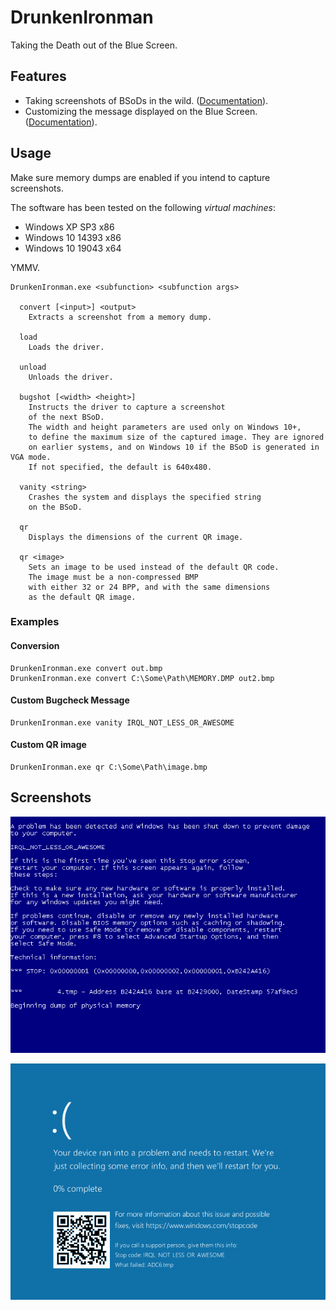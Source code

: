 # DrunkenIronman
Taking the Death out of the Blue Screen.


## Features
- Taking screenshots of BSoDs in the wild. ([Documentation](Docs/VgaDump.md)).
- Customizing the message displayed on the Blue Screen.
  ([Documentation](Docs/Carpenter.md)).


## Usage
Make sure memory dumps are enabled if you intend
to capture screenshots.

The software has been tested on the following *virtual machines*:
- Windows XP SP3 x86
- Windows 10 14393 x86
- Windows 10 19043 x64

YMMV.

```
DrunkenIronman.exe <subfunction> <subfunction args>

  convert [<input>] <output>
    Extracts a screenshot from a memory dump.

  load
    Loads the driver.

  unload
    Unloads the driver.

  bugshot [<width> <height>]
    Instructs the driver to capture a screenshot
    of the next BSoD.
    The width and height parameters are used only on Windows 10+,
    to define the maximum size of the captured image. They are ignored
    on earlier systems, and on Windows 10 if the BSoD is generated in VGA mode.
    If not specified, the default is 640x480.

  vanity <string>
    Crashes the system and displays the specified string
    on the BSoD.

  qr
    Displays the dimensions of the current QR image.

  qr <image>
    Sets an image to be used instead of the default QR code.
    The image must be a non-compressed BMP
    with either 32 or 24 BPP, and with the same dimensions
    as the default QR image.
```

### Examples

#### Conversion
```
DrunkenIronman.exe convert out.bmp
DrunkenIronman.exe convert C:\Some\Path\MEMORY.DMP out2.bmp
```

#### Custom Bugcheck Message
```
DrunkenIronman.exe vanity IRQL_NOT_LESS_OR_AWESOME
```

#### Custom QR image
```
DrunkenIronman.exe qr C:\Some\Path\image.bmp
```


## Screenshots
![Screenshot of a Windows XP blue screen with the message IRQL NOT LESS OR AWESOME](Screenshot_XP.bmp)

![Screenshot of a Windows 10 blue screen with the message IRQL NOT LESS OR AWESOME and a QR code linking to a popular video](Screenshot_10.bmp)
